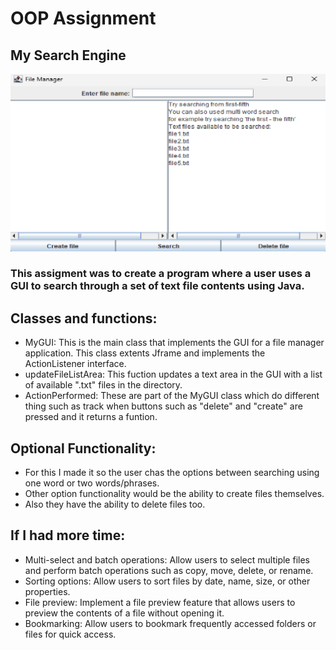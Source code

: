 # OOP Assignment
## My Search Engine
![mockup](filemanager.png)
### This assigment was to create a program where a user uses a GUI to search through a set of text file contents using Java.
## Classes and functions:
* MyGUI: This is the main class that implements the GUI for a file manager application. This class extents Jframe and implements the ActionListener interface.
* updateFileListArea: This fuction updates a text area in the GUI with a list of available ".txt" files in the directory.
* ActionPerformed: These are part of the MyGUI class which do different thing such as track when buttons such as "delete" and "create" are pressed and it returns a funtion.
## Optional Functionality:
* For this I made it so the user chas the options between searching using one word or two words/phrases.
* Other option functionality would be the ability to create files themselves.
* Also they have the ability to delete files too.
## If I had more time:
* Multi-select and batch operations: Allow users to select multiple files and perform batch operations such as copy, move, delete, or rename.
* Sorting options: Allow users to sort files by date, name, size, or other properties.
* File preview: Implement a file preview feature that allows users to preview the contents of a file without opening it.
* Bookmarking: Allow users to bookmark frequently accessed folders or files for quick access.
